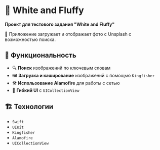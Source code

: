 # 🐰 White and Fluffy

**Проект для тестового задания "White and Fluffy"**  

📸 Приложение загружает и отображает фото с Unsplash с возможностью поиска.  

## 🚀 Функциональность  
- 🔍 **Поиск** изображений по ключевым словам  
- 🖼️ **Загрузка и кэширование** изображений с помощью `Kingfisher`  
- 🛠 **Использование Alamofire** для работы с сетью  
- 🎨 **Гибкий UI** с `UICollectionView`  

## 🏗 Технологии  
- `Swift`
- `UIKit`
- `Kingfisher`
- `Alamofire`  
- `UICollectionView` 
